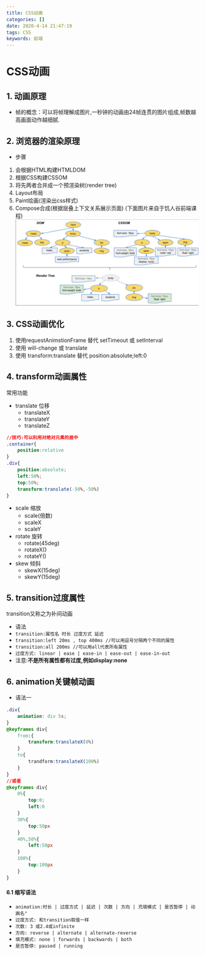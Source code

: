 ```yaml
---
title: CSS动画
categories: []
date: 2020-4-14 21:47:19
tags: CSS
keywords: 前端 
---
```


# CSS动画
## 1. 动画原理
- 帧的概念：可以将帧理解成图片,一秒钟的动画由24帧连贯的图片组成,帧数越高画面动作越细腻.

## 2. 浏览器的渲染原理
- 步骤
1. 会根据HTML构建HTMLDOM
2. 根据CSS构建CSSOM
3. 将先两者合并成一个预渲染树(render tree)
4. Layout布局
5. Paint绘画(渲染出css样式)
6. Compose合成(根据层叠上下文关系展示页面)
(下面图片来自于饥人谷前端课程)
![图一](./CSS动画/1.jpg)

 
 ## 3.  CSS动画优化
 1. 使用requestAnimstionFrame 替代 setTimeout 或 setInterval
 2. 使用 will-change 或 translate
 3. 使用 transform:translate 替代 position:absolute;left:0
 
 ## 4.  transform动画属性
 常用功能
 - translate 位移
 	- translateX
 	- translateY
 	- translateZ
 

```css
//技巧:可以利用对绝对元素的居中
.container{
	position:relative
}
.div{
	position:absolute;
	left:50%;
	top:50%;
	transform:translate(-50%,-50%)
}
```

 - scale 缩放
 	- scale(倍数)
 	- scaleX
 	- scaleY
 - rotate 旋转
 	- rotate(45deg)
 	- rotateX()
 	- rotateY()
 - skew 倾斜
 	- skewX(15deg)
 	- skewY(15deg)
 

## 5. transition过度属性
 transition又称之为补间动画
- 语法
- `transition:属性名 时长 过度方式 延迟`
- `transition:left 20ms , top 400ms //可以用逗号分隔两个不同的属性`
- `transition:all 200ms //可以用all代表所有属性`
- `过度方式: linear | ease | ease-in | ease-out | ease-in-out` 
- 注意:**不是所有属性都有过度,例如display:none**

## 6.  animation关键帧动画
- 语法一

```css
.div{
	animation: div 5s;
}
@keyframes div{
	from:{
		transform:translateX(0%)
	}
	to{
		trandform:translateX(100%)
	}
}
//或者
@keyframes div{
	0%{
		top:0;
		left:0
	}
	30%{
		top:50px
	}
	40%,50%{
		left:50px
	}
	100%{
		top:100px
	}
}
```
#### 6.1  缩写语法
- `animation:时长 | 过度方式 | 延迟 | 次数 | 方向 | 充填模式 | 是否暂停 | 动画名"`
- `过度方式: 和transition取值一样`
- `次数: 3 或2.4或infinite`
- `方向: reverse | alternate | alternate-reverse`
- `填充模式: none | forwards | backwards | both`
- `是否暂停: paused | running`